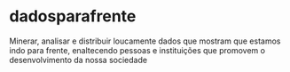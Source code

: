 # dadosparafrente
Minerar, analisar e distribuir loucamente dados que mostram que estamos indo para frente, enaltecendo pessoas e instituições que promovem o desenvolvimento da nossa sociedade 
